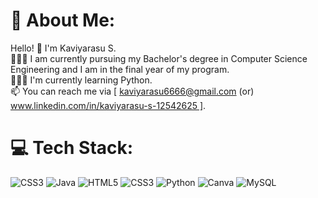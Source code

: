 # 💫 About Me:
Hello! 👋 I'm Kaviyarasu S. <br>👨🏻‍🎓 I am currently pursuing my Bachelor's degree in Computer Science Engineering and I am in the final year of my program.<br>🧑🏻‍💻 I'm currently learning Python.<br>📫 You can reach me via [ kaviyarasu6666@gmail.com (or) www.linkedin.com/in/kaviyarasu-s-12542625 ].


# 💻 Tech Stack:
![CSS3](https://img.shields.io/badge/css3-%231572B6.svg?style=for-the-badge&logo=css3&logoColor=white) ![Java](https://img.shields.io/badge/java-%23ED8B00.svg?style=for-the-badge&logo=java&logoColor=white) ![HTML5](https://img.shields.io/badge/html5-%23E34F26.svg?style=for-the-badge&logo=html5&logoColor=white) ![CSS3](https://img.shields.io/badge/css3-%231572B6.svg?style=for-the-badge&logo=css3&logoColor=white) ![Python](https://img.shields.io/badge/python-3670A0?style=for-the-badge&logo=python&logoColor=ffdd54) ![Canva](https://img.shields.io/badge/Canva-%2300C4CC.svg?style=for-the-badge&logo=Canva&logoColor=white) ![MySQL](https://img.shields.io/badge/mysql-%2300f.svg?style=for-the-badge&logo=mysql&logoColor=white)



<!-- Proudly created with GPRM ( https://gprm.itsvg.in ) -->
